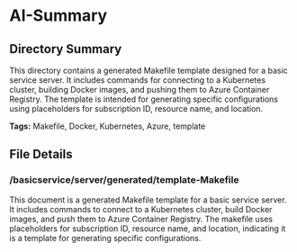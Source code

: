# AI-Summary
## Directory Summary
This directory contains a generated Makefile template designed for a basic service server. It includes commands for connecting to a Kubernetes cluster, building Docker images, and pushing them to Azure Container Registry. The template is intended for generating specific configurations using placeholders for subscription ID, resource name, and location.

**Tags:** Makefile, Docker, Kubernetes, Azure, template

## File Details
    
### /basicservice/server/generated/template-Makefile
This document is a generated Makefile template for a basic service server. It includes commands to connect to a Kubernetes cluster, build Docker images, and push them to Azure Container Registry. The makefile uses placeholders for subscription ID, resource name, and location, indicating it is a template for generating specific configurations.
